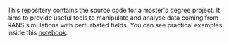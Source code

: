 This repositery contains the source code for a master's degree project. It aims to provide useful tools to manipulate and analyse data coming from RANS simulations with perturbated fields. 
You can see practical examples inside this [notebook](https://github.com/Janken1401/Jet_Turbulent/blob/master/src/Jupyter_script/How_to_Guide.ipynb).
